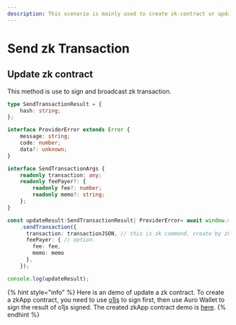 ```yaml
---
description: This scenario is mainly used to create zk-contract or update zk-contracts.
---
```


# Send zk Transaction

## Update zk contract

This method is use to sign and broadcast zk transaction.

```typescript
type SendTransactionResult = {
    hash: string;
};

interface ProviderError extends Error {
    message: string;
    code: number;
    data?: unknown;
}

interface SendTransactionArgs {
    readonly transaction: any;
    readonly feePayer?: {
        readonly fee?: number;
        readonly memo?: string;
    };
}

const updateResult:SendTransactionResult| ProviderError= await window.mina?
    .sendTransaction({
      transaction: transactionJSON, // this is zk commond, create by zkApp.
      feePayer: { // option.
        fee: fee,
        memo: memo
      },
    });

console.log(updateResult);
```

{% hint style="info" %}
Here is an demo of update a zk contract. To create a zkApp contract, you need to use [o1js](https://www.npmjs.com/package/o1js) to sign first, then use Auro Wallet to sign the result of o1js signed. The created zkApp contract demo is [here](https://github.com/aurowallet/test-zkapp/blob/feature/zk/ui/src/components/HomeComponents/SignTransactionBox.tsx#L263).
{% endhint %}
